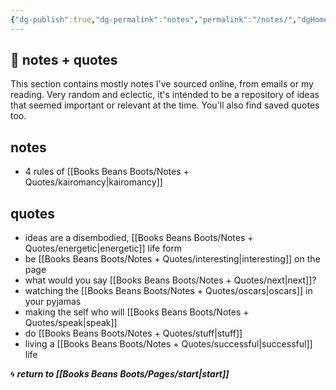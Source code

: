 ```yaml
---
{"dg-publish":true,"dg-permalink":"notes","permalink":"/notes/","dgHomeLink":true,"dgPassFrontmatter":false}
---
```



## 🌱 notes + quotes

This section contains mostly notes I've sourced online, from emails or my reading. Very random and eclectic, it's intended to be a repository of ideas that seemed important or relevant at the time. You'll also find saved quotes too.

## notes

- 4 rules of [[Books Beans Boots/Notes + Quotes/kairomancy|kairomancy]]

## quotes

- ideas are a disembodied, [[Books Beans Boots/Notes + Quotes/energetic|energetic]] life form
- be [[Books Beans Boots/Notes + Quotes/interesting|interesting]] on the page
- what would you say [[Books Beans Boots/Notes + Quotes/next|next]]?
- watching the [[Books Beans Boots/Notes + Quotes/oscars|oscars]] in your pyjamas
- making the self who will [[Books Beans Boots/Notes + Quotes/speak|speak]]
- do [[Books Beans Boots/Notes + Quotes/stuff|stuff]]
- living a [[Books Beans Boots/Notes + Quotes/successful|successful]] life

🌀 ***return to [[Books Beans Boots/Pages/start|start]]***